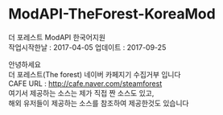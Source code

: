 # ModAPI-TheForest-KoreaMod
더 포레스트 ModAPI 한국어지원<br>
작업시작한날 : 2017-04-05
업데이트 : 2017-09-25

안녕하세요<br>
더 포레스트(The forest) 네이버 카페지기 수집거부 입니다<br>
CAFE URL : http://cafe.naver.com/steamforest<br>
여기서 제공하는 소스는 제가 직접 짠 소스도 있고,<br>
해외 유저들이 제공하는 소스를 참조하여 제공한것도 있습니다<br>
